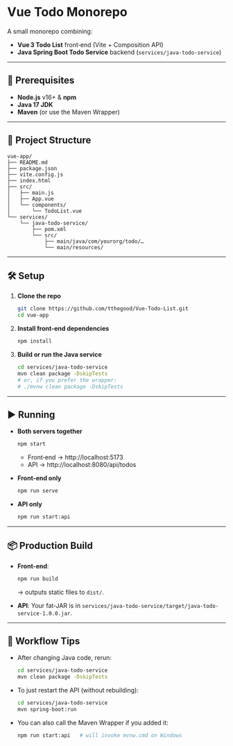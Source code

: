 # Vue Todo Monorepo

A small monorepo combining:

- **Vue 3 Todo List** front‑end (Vite + Composition API)
- **Java Spring Boot Todo Service** backend (`services/java-todo-service`)

---

## 🚀 Prerequisites

- **Node.js** v16+ & **npm**
- **Java 17 JDK**
- **Maven** (or use the Maven Wrapper)

---

## 📁 Project Structure

```
vue-app/
├── README.md
├── package.json
├── vite.config.js
├── index.html
├── src/
│   ├── main.js
│   ├── App.vue
│   └── components/
│       └── TodoList.vue
└── services/
    └── java-todo-service/
        ├── pom.xml
        └── src/
            ├── main/java/com/yourorg/todo/…
            └── main/resources/
```

---

## 🛠 Setup

1. **Clone the repo**
   ```bash
   git clone https://github.com/tthegood/Vue-Todo-List.git
   cd vue-app
   ```

2. **Install front‑end dependencies**
   ```bash
   npm install
   ```

3. **Build or run the Java service**
   ```bash
   cd services/java-todo-service
   mvn clean package -DskipTests
   # or, if you prefer the wrapper:
   # ./mvnw clean package -DskipTests
   ```

---

## ▶️ Running

- **Both servers together**
  ```bash
  npm start
  ```
  - Front‑end → http://localhost:5173
  - API → http://localhost:8080/api/todos

- **Front‑end only**
  ```bash
  npm run serve
  ```

- **API only**
  ```bash
  npm run start:api
  ```

---

## 📦 Production Build

- **Front‑end**:
  ```bash
  npm run build
  ```
  → outputs static files to `dist/`.

- **API**:
  Your fat‑JAR is in
  `services/java-todo-service/target/java-todo-service-1.0.0.jar`.

---

## 🔄 Workflow Tips

- After changing Java code, rerun:
  ```bash
  cd services/java-todo-service
  mvn clean package -DskipTests
  ```
- To just restart the API (without rebuilding):
  ```bash
  cd services/java-todo-service
  mvn spring-boot:run
  ```
- You can also call the Maven Wrapper if you added it:
  ```bash
  npm run start:api   # will invoke mvnw.cmd on Windows
  ```
